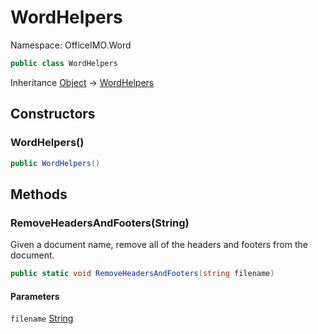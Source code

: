 # WordHelpers

Namespace: OfficeIMO.Word

```csharp
public class WordHelpers
```

Inheritance [Object](https://docs.microsoft.com/en-us/dotnet/api/system.object) → [WordHelpers](./officeimo.word.wordhelpers.md)

## Constructors

### **WordHelpers()**

```csharp
public WordHelpers()
```

## Methods

### **RemoveHeadersAndFooters(String)**

Given a document name, remove all of the headers and footers from the document.

```csharp
public static void RemoveHeadersAndFooters(string filename)
```

#### Parameters

`filename` [String](https://docs.microsoft.com/en-us/dotnet/api/system.string)<br>
